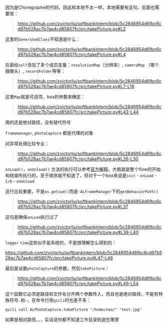 因为是Choregraphe的代码，因此和本地不太一样，本地需要有这句，后面也需要改：

> https://github.com/zvictorliu/softbankIntern/blob/5c2846954d6fbc6cd97b528ac7b7ae4cd85807fc/src/takePicture.py#L2

这里的`GeneratedClass`不知道是什么：

> https://github.com/zvictorliu/softbankIntern/blob/5c2846954d6fbc6cd97b528ac7b7ae4cd85807fc/src/takePicture.py#L4

后面给`self`添加了多个成员变量：`resolutionMap`（分辨率）, `cameraMap` （哪个摄像头）, `recordFolder`等等：

> https://github.com/zvictorliu/softbankIntern/blob/5c2846954d6fbc6cd97b528ac7b7ae4cd85807fc/src/takePicture.py#L7-L16

这里`Map`就是可选项，box的参数来确定：

> https://github.com/zvictorliu/softbankIntern/blob/5c2846954d6fbc6cd97b528ac7b7ae4cd85807fc/src/takePicture.py#L42-L44



用的还是绝对路径，没有替代符号

`framemanager`, `photoCapture` 都是代理的对象

对异常处理比较专业：

> https://github.com/zvictorliu/softbankIntern/blob/5c2846954d6fbc6cd97b528ac7b7ae4cd85807fc/src/takePicture.py#L26-L30

`onLoad()`，`onUnload()` 方法的执行可以参考[官方解释](http://doc.aldebaran.com/2-5/software/choregraphe/tutos/boxes.html?highlight=onload#how-does-the-set-leds-script-work)，大抵就是整个flow的开始和结束所执行的，至于顺序就不知道了，但对于一个box来说是`init` - `onLoad` - `I/O` - `onUnload`

这行比较重要，不是`os.getcwd()`而是`·ALFrameManager`下的`getBehaviorPath()`

> https://github.com/zvictorliu/softbankIntern/blob/5c2846954d6fbc6cd97b528ac7b7ae4cd85807fc/src/takePicture.py#L37

这句是确保`onLoad`执行过了

> https://github.com/zvictorliu/softbankIntern/blob/5c2846954d6fbc6cd97b528ac7b7ae4cd85807fc/src/takePicture.py#L39-L40

`logger` `time`这些似乎是系统的，不是很理解怎么得到的：

https://github.com/zvictorliu/softbankIntern/blob/5c2846954d6fbc6cd97b528ac7b7ae4cd85807fc/src/takePicture.py#L47-L48

最后是设置`photoCapture`的参数，然后`takePicture`：

> https://github.com/zvictorliu/softbankIntern/blob/5c2846954d6fbc6cd97b528ac7b7ae4cd85807fc/src/takePicture.py#L49-L54

这个函数它必须是路径和文件名分开两个参数传入，而且也是绝对路径，不能有特殊符号`.`和`~`，在命令行用`qicli`时也差不多：

```shell
qicli call ALPhotoCapture.takePicture "/home/nao/" "test.jpg"
```

如果是相对路径，，，实话说你都不知道工作目录到底在哪里